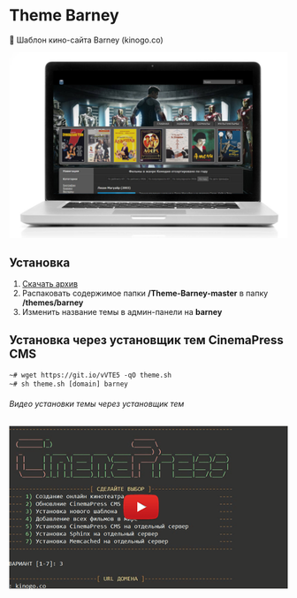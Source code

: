 # Theme Barney
:art: Шаблон кино-сайта Barney (kinogo.co)

![Шаблон кино-сайта Barney (kinogo.co)](https://raw.githubusercontent.com/CinemaPress/Theme-Barney/master/screenshot.jpg "Шаблон кино-сайта Barney (kinogo.cc)")

## Установка
1. [Скачать архив](https://github.com/CinemaPress/Theme-Barney/archive/master.zip)
2. Распаковать содержимое папки **/Theme-Barney-master** в папку **/themes/barney**
3. Изменить название темы в админ-панели на **barney**

## Установка через установщик тем CinemaPress CMS
```
~# wget https://git.io/vVTE5 -qO theme.sh
~# sh theme.sh [domain] barney
```
###### Видео установки темы через установщик тем

<a href="https://www.youtube.com/watch?v=ZZQ-UUscx2Y" target="_blank"><img src="https://raw.githubusercontent.com/CinemaPress/CinemaPress.github.io/master/images/admin/theme_player.png" width="600" alt="Установка темы на CinemaPress CMS"/></a>